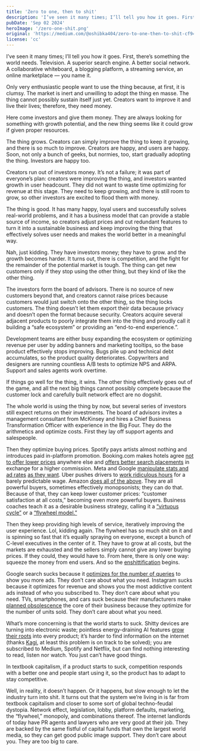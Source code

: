 ```yaml
---
title: 'Zero to one, then to shit'
description: 'I’ve seen it many times; I’ll tell you how it goes. First, there’s something the world needs. Television. A superior search engine. A better social network.'
pubDate: 'Sep 02 2024'
heroImage: '/zero-one-shit.png'
original: 'https://medium.com/@oshibka404/zero-to-one-then-to-shit-cf949aea5b3b'
license: 'cc'
---
```


I’ve seen it many times; I’ll tell you how it goes. First, there’s something the world needs. Television. A superior search engine. A better social network. A collaborative whiteboard, a blogging platform, a streaming service, an online marketplace — you name it.

Only very enthusiastic people want to use the thing because, at first, it is clumsy. The market is inert and unwilling to adopt the thing en masse. The thing cannot possibly sustain itself just yet. Creators want to improve it and live their lives; therefore, they need money.

Here come investors and give them money. They are always looking for something with growth potential, and the new thing seems like it could grow if given proper resources.

The thing grows. Creators can simply improve the thing to keep it growing, and there is so much to improve. Creators are happy, and users are happy. Soon, not only a bunch of geeks, but normies, too, start gradually adopting the thing. Investors are happy too.

Creators run out of investors money. It’s not a failure; it was part of everyone’s plan: creators were improving the thing, and investors wanted growth in user headcount. They did not want to waste time optimizing for revenue at this stage. They need to keep growing, and there is still room to grow, so other investors are excited to flood them with money.

The thing is good. It has many happy, loyal users and successfully solves real-world problems, and it has a business model that can provide a stable source of income, so creators adjust prices and cut redundant features to turn it into a sustainable business and keep improving the thing that effectively solves user needs and makes the world better in a meaningful way.

Nah, just kidding. They have investors money; they have to grow. and the growth becomes harder. It turns out, there is competition, and the fight for the remainder of the potential market is tough. The thing can get new customers only if they stop using the other thing, but they kind of like the other thing.

The investors form the board of advisors. There is no source of new customers beyond that, and creators cannot raise prices because customers would just switch onto the other thing, so the thing locks customers. The thing doesn’t let them export their data because privacy and doesn’t open the format because security. Creators acquire several adjacent products to poorly integrate them into the thing and proudly call it building a “safe ecosystem” or providing an “end-to-end experience.”.

Development teams are either busy expanding the ecosystem or optimizing revenue per user by adding banners and marketing tooltips, so the base product effectively stops improving. Bugs pile up and technical debt accumulates, so the product quality deteriorates. Copywriters and designers are running countless A/B tests to optimize NPS and ARPA. Support and sales agents work overtime.

If things go well for the thing, it wins. The other thing effectively goes out of the game, and all the next big things cannot possibly compete because the customer lock and carefully built network effect are no dogshit.

The whole world is using the thing by now, but several series of investors still expect returns on their investments. The board of advisors invites a management consultant from McKinsey and hires a Chief Business Transformation Officer with experience in the Big Four. They do the arithmetics and optimize costs. First they lay off support agents and salespeople.

Then they optimize buying prices. Spotify pays artists almost nothing and introduces paid in-platform promotion. Booking.com makes hotels agree [not to offer lower prices](https://partner.booking.com/en-gb/help/legal-security/policies-local-laws/how-does-parity-work) anywhere else and [offers better search placements](https://partner.booking.com/en-gb/solutions/preferred-partner-programme) in exchange for a higher commission. Meta and Google [manipulate stats and ad rates](https://www.wheresyoured.at/were-watching-facebook-die/) [as they want](https://www.digitalinformationworld.com/2022/01/are-facebook-ads-are-getting-more.html?ref=wheresyoured.at). Uber pushes drivers to [work ridiculous hours](https://www.vox.com/politics/2024/2/14/24073382/lyft-uber-strike-valentines-day-2024) for a barely predictable wage. Amazon [does all of the above](https://pluralistic.net/2023/11/06/attention-rents/). They are all powerful buyers, sometimes effectively monopsonists; they can do that. Because of that, they can keep lower customer prices: “customer satisfaction at all costs,” becoming even more powerful buyers. Business coaches teach it as a desirable business strategy, calling it a [“virtuous cycle”](https://fourweekmba.com/virtuous-cycle/) or a [“flywheel model.”](https://coaches.scalingup.com/blog/building-your-flywheel)

Then they keep providing high levels of service, iteratively improving the user experience. Lol, kidding again. The flywheel has so much shit on it and is spinning so fast that it’s equally spraying on everyone, except a bunch of C-level executives in the center of it. They have to grow at all costs, but the markets are exhausted and the sellers simply cannot give any lower buying prices. If they could, they would have to. From here, there is only one way: squeeze the money from end users. And so the [enshittification](https://doctorow.medium.com/https-pluralistic-net-2024-04-04-teach-me-how-to-shruggie-kagi-caaa88c221f2) begins.

Google search sucks because it [optimizes for the number of queries](https://pluralistic.net/2024/02/21/im-feeling-unlucky/#not-up-to-the-task) to show you more ads. They don’t care about what you need. Instagram sucks because it optimizes for revenue and shows you the most addictive content ads instead of who you subscribed to. They don’t care about what you need. TVs, smartphones, and cars suck because their manufacturers make [planned obsolescence](https://www.bbc.com/future/article/20160612-heres-the-truth-about-the-planned-obsolescence-of-tech) the core of their business because they optimize for the number of units sold. They don’t care about what you need.

What’s more concerning is that the world starts to suck. Shitty devices are turning into electronic waste; pointless energy-draining AI features [grow their roots](https://www.wheresyoured.at/pop-culture/) into every product; it’s harder to find information on the internet (thanks [Kagi](http://kagi.com/), at least this problem is on track to be solved); you are subscribed to Medium, Spotify and Netflix, but can find nothing interesting to read, listen nor watch. You just can’t have good things.

In textbook capitalism, if a product starts to suck, competition responds with a better one and people start using it, so the product has to adapt to stay competitive.

Well, in reality, it doesn’t happen. Or it happens, but slow enough to let the industry turn into shit. It turns out that the system we’re living in is far from textbook capitalism and closer to some sort of global techno-feudal dystopia. Network effect, legislation, lobby, platform defaults, marketing, the “flywheel,” monopoly, and combinations thereof. The internet landlords of today have PR agents and lawyers who are very good at their job. They are backed by the same fistful of capital funds that own the largest world media, so they can get good public image support. They don’t care about you. They are too big to care.
